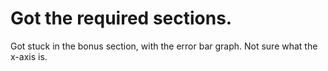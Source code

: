 # Got the required sections.
Got stuck in the bonus section, with the error bar graph. Not sure what the x-axis is.
